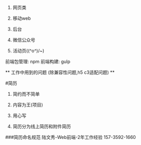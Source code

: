 1. 网页类

2. 移动web

3. 后台

4. 微信公众号

5. 活动页(\(^o^)/~)


前端包管理: npm
前端构建: gulp

** 工作中用到的问题 (除兼容性问题,h5 c3适配问题) **


#简历

1. 简约而不简单

2. 内容为王(项目)

3. 用心写

4. 简历分为线上简历和附件简历


###简历命名规范
陆文秀-Web前端-2年工作经验 157-3592-1660

























